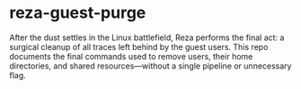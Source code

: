 # reza-guest-purge
After the dust settles in the Linux battlefield, Reza performs the final act: a surgical cleanup of all traces left behind by the guest users.   This repo documents the final commands used to remove users, their home directories, and shared resources—without a single pipeline or unnecessary flag.
